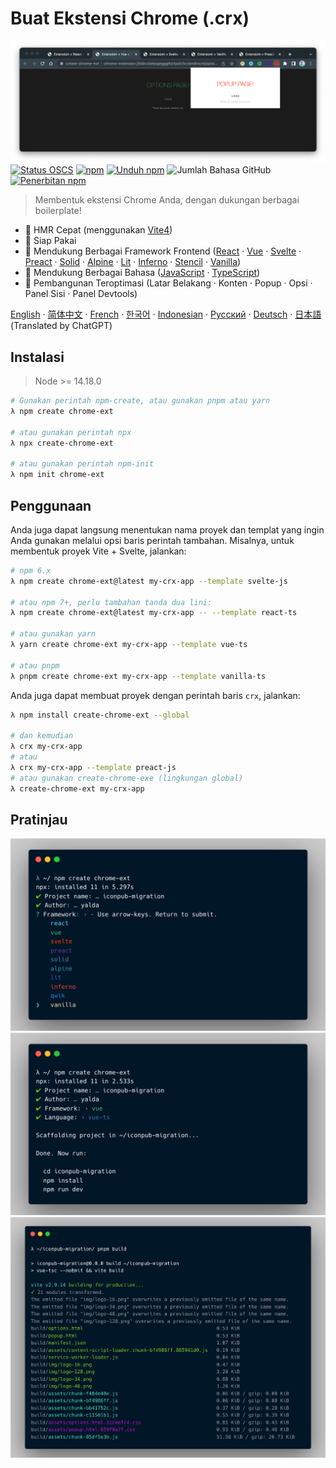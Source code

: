 # Buat Ekstensi Chrome (.crx)

![Pratinjau crx](/docs/img/crx-preview.png)
[![Status OSCS](https://www.oscs1024.com/platform/badge/guocaoyi/create-chrome-ext.svg?size=small)](https://www.oscs1024.com/project/guocaoyi/create-chrome-ext?ref=badge_small)
[![npm](https://img.shields.io/npm/v/create-chrome-ext?logo=npm)](https://www.npmjs.com/package/create-chrome-ext)
[![Unduh npm](https://img.shields.io/npm/dw/create-chrome-ext)](https://www.npmjs.com/package/create-chrome-ext)
![Jumlah Bahasa GitHub](https://img.shields.io/github/languages/count/guocaoyi/create-chrome-ext)
[![Penerbitan npm](https://github.com/guocaoyi/create-chrome-ext/actions/workflows/npm-publish.yml/badge.svg)](https://github.com/guocaoyi/create-chrome-ext/actions/workflows/npm-publish.yml)

> Membentuk ekstensi Chrome Anda, dengan dukungan berbagai boilerplate!

- 🚀 HMR Cepat (menggunakan [Vite4](https://vitejs.dev))
- 🥡 Siap Pakai
- 🌈 Mendukung Berbagai Framework Frontend ([React](https://reactjs.org) · [Vue](https://vuejs.org) · [Svelte](https://svelte.dev) · [Preact](https://preactjs.com) · [Solid](https://www.solidjs.com) · [Alpine](https://alpinejs.dev) · [Lit](https://lit.dev) · [Inferno](https://www.infernojs.org) · [Stencil](https://stenciljs.com) · [Vanilla](http://vanilla-js.com))
- 🥢 Mendukung Berbagai Bahasa ([JavaScript](https://www.javascript.com/) · [TypeScript](https://www.typescriptlang.org/))
- 🧶 Pembangunan Teroptimasi (Latar Belakang · Konten · Popup · Opsi · Panel Sisi · Panel Devtools)

[English](../README.md) · [简体中文](./README.zh-CN.md) · [French](./README.fr-FR.md) · [한국어](./README.ko-KR.md) · [Indonesian](./README.id-ID.md) · [Русский](./README.ru-RU.md) · [Deutsch](./README.de-DE.md) · [日本語](./README.ja-JP.md) (Translated by ChatGPT)

## Instalasi

> Node >= 14.18.0

```bash
# Gunakan perintah npm-create, atau gunakan pnpm atau yarn
λ npm create chrome-ext

# atau gunakan perintah npx
λ npx create-chrome-ext

# atau gunakan perintah npm-init
λ npm init chrome-ext
```

## Penggunaan

Anda juga dapat langsung menentukan nama proyek dan templat yang ingin Anda gunakan melalui opsi baris perintah tambahan. Misalnya, untuk membentuk proyek Vite + Svelte, jalankan:

```bash
# npm 6.x
λ npm create chrome-ext@latest my-crx-app --template svelte-js

# atau npm 7+, perlu tambahan tanda dua lini:
λ npm create chrome-ext@latest my-crx-app -- --template react-ts

# atau gunakan yarn
λ yarn create chrome-ext my-crx-app --template vue-ts

# atau pnpm
λ pnpm create chrome-ext my-crx-app --template vanilla-ts
```

Anda juga dapat membuat proyek dengan perintah baris `crx`, jalankan:

```bash
λ npm install create-chrome-ext --global

# dan kemudian
λ crx my-crx-app
# atau
λ crx my-crx-app --template preact-js
# atau gunakan create-chrome-exe (lingkungan global)
λ create-chrome-ext my-crx-app
```

## Pratinjau

![crx-berjalan](/docs/img/crx-run.png)
![crx-pasang](/docs/img/crx-install.png)
![crx-bangun](/docs/img/crx-build.png)
